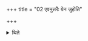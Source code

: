 +++
title = "02 एवमुत्तरैः येन जुहोति"

+++

<details><summary>थिते</summary>

एवमुत्तरैः । येन जुहोति तेन गृह्णाति २
</details>

